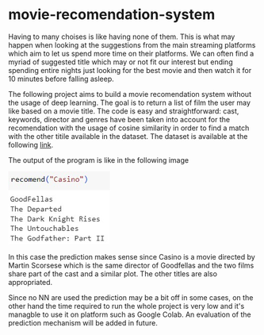 # movie-recomendation-system

Having to many choises is like having none of them. This is what may happen when looking at the suggestions from the main streaming platforms which aim to let us spend more time on their platforms. We can often find a myriad of suggested title which may or not fit our interest but ending spending entire nights just looking for the best movie and then watch it for 10 minutes before falling asleep.

The following project aims to build a movie recomendation system without the usage of deep learning. The goal is to return a list of film the user may like based on a movie title. The code is easy and straightforward: cast, keywords, director and genres have been taken into account for the recomendation with the usage of cosine similarity in order to find a match with the other titile available in the dataset.
The dataset is available at the following [link](https://www.kaggle.com/datasets/rounakbanik/the-movies-dataset).

The output of the program is like in the following image

![program output](https://github.com/vmstr99/movie-recomendation-system/blob/main/recomended.jpg)

In this case the prediction makes sense since Casino is a movie directed by Martin Scorsese which is the same director of Goodfellas and the two films share part of the cast and a similar plot. The other titles are also appropriated.

Since no NN are used the prediction may be a bit off in some cases, on the other hand the time required to run the whole project is very low and it's managble to use it on platform such as Google Colab.
An evaluation of the prediction mechanism will be added in future.
